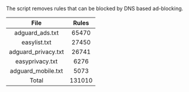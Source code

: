 The script removes rules that can be blocked by DNS based ad-blocking.


| File | Rules |
|:----:|:-----:|
| adguard_ads.txt | 65470 |
| easylist.txt | 27450 |
| adguard_privacy.txt | 26741 |
| easyprivacy.txt | 6276 |
| adguard_mobile.txt | 5073 |
| Total | 131010 |